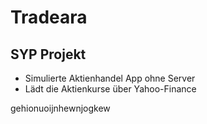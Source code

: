 # Tradeara
## SYP Projekt

- Simulierte Aktienhandel App ohne Server
- Lädt die Aktienkurse über Yahoo-Finance

gehionuoijnhewnjogkew